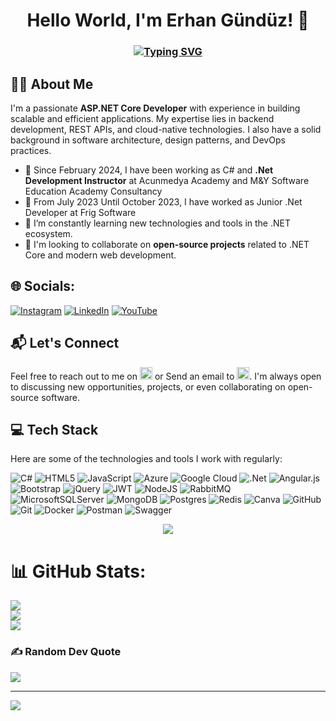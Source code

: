 
 <h1 align="center"> Hello World, I'm Erhan Gündüz! 👋</h1>
<h3 align="center">
 
[![Typing SVG](https://readme-typing-svg.demolab.com?font=Edu+NSW+ACT+Foundation&weight=500&size=30&pause=1000&color=F70404&width=435&lines=Software+Development+Instructor  )](https://git.io/typing-svg)

</h3>








## 🧑‍💻 About Me

I'm a passionate **ASP.NET Core Developer** with experience in building scalable and efficient applications. My expertise lies in backend development, REST APIs, and cloud-native technologies. I also have a solid background in software architecture, design patterns, and DevOps practices.

- 💼  Since February 2024, I have been working as C# and **.Net Development Instructor** at Acunmedya Academy and M&Y Software Education Academy Consultancy
- 🧬  From July 2023 Until October 2023, I have worked as Junior .Net Developer at Frig Software 
- 🌱 I’m constantly learning new technologies and tools in the .NET ecosystem.
- 🔭 I'm looking to collaborate on **open-source projects** related to .NET Core and modern web development.

## 🌐 Socials:
[![Instagram](https://img.shields.io/badge/Instagram-%23E4405F.svg?logo=Instagram&logoColor=white)](https://instagram.com/erhangi_birisi) [![LinkedIn](https://img.shields.io/badge/LinkedIn-%230077B5.svg?logo=linkedin&logoColor=white)](https://linkedin.com/in/egunduz) [![YouTube](https://img.shields.io/badge/YouTube-%23FF0000.svg?logo=YouTube&logoColor=white)](https://youtube.com/@erhangndzz) 

## 📬 Let's Connect

Feel free to reach out to me on [<img height=20 src="https://cdn.jsdelivr.net/gh/devicons/devicon/icons/linkedin/linkedin-original.svg"/>](https://www.linkedin.com/in/egunduz ) or Send an email to [ <img height=20 src="https://skillicons.dev/icons?&theme=light&i=gmail" />](mailto:erhangndz@gmail.com). I'm always open to discussing new opportunities, projects, or even collaborating on open-source software.



## 💻 Tech Stack

Here are some of the technologies and tools I work with regularly:

![C#](https://img.shields.io/badge/c%23-%23239120.svg?style=for-the-badge&logo=csharp&logoColor=white) ![HTML5](https://img.shields.io/badge/html5-%23E34F26.svg?style=for-the-badge&logo=html5&logoColor=white) ![JavaScript](https://img.shields.io/badge/javascript-%23323330.svg?style=for-the-badge&logo=javascript&logoColor=%23F7DF1E) ![Azure](https://img.shields.io/badge/azure-%230072C6.svg?style=for-the-badge&logo=microsoftazure&logoColor=white) ![Google Cloud](https://img.shields.io/badge/GoogleCloud-%234285F4.svg?style=for-the-badge&logo=google-cloud&logoColor=white) ![.Net](https://img.shields.io/badge/.NET-5C2D91?style=for-the-badge&logo=.net&logoColor=white) ![Angular.js](https://img.shields.io/badge/angular.js-%23E23237.svg?style=for-the-badge&logo=angularjs&logoColor=white) ![Bootstrap](https://img.shields.io/badge/bootstrap-%238511FA.svg?style=for-the-badge&logo=bootstrap&logoColor=white) ![jQuery](https://img.shields.io/badge/jquery-%230769AD.svg?style=for-the-badge&logo=jquery&logoColor=white) ![JWT](https://img.shields.io/badge/JWT-black?style=for-the-badge&logo=JSON%20web%20tokens) ![NodeJS](https://img.shields.io/badge/node.js-6DA55F?style=for-the-badge&logo=node.js&logoColor=white) ![RabbitMQ](https://img.shields.io/badge/rabbitmq-FF6600?style=for-the-badge&logo=rabbitmq&logoColor=white) ![MicrosoftSQLServer](https://img.shields.io/badge/Microsoft%20SQL%20Server-CC2927?style=for-the-badge&logo=microsoft%20sql%20server&logoColor=white) ![MongoDB](https://img.shields.io/badge/MongoDB-%234ea94b.svg?style=for-the-badge&logo=mongodb&logoColor=white) ![Postgres](https://img.shields.io/badge/postgres-%23316192.svg?style=for-the-badge&logo=postgresql&logoColor=white) ![Redis](https://img.shields.io/badge/redis-%23DD0031.svg?style=for-the-badge&logo=redis&logoColor=white) ![Canva](https://img.shields.io/badge/Canva-%2300C4CC.svg?style=for-the-badge&logo=Canva&logoColor=white) ![GitHub](https://img.shields.io/badge/github-%23121011.svg?style=for-the-badge&logo=github&logoColor=white) ![Git](https://img.shields.io/badge/git-%23F05033.svg?style=for-the-badge&logo=git&logoColor=white) ![Docker](https://img.shields.io/badge/docker-%230db7ed.svg?style=for-the-badge&logo=docker&logoColor=white) ![Postman](https://img.shields.io/badge/Postman-FF6C37?style=for-the-badge&logo=postman&logoColor=white) ![Swagger](https://img.shields.io/badge/-Swagger-%23Clojure?style=for-the-badge&logo=swagger&logoColor=white)

<p align="center">
<a href="https://skillicons.dev">
    <img src="https://skillicons.dev/icons?&theme=dark&i=visualstudio,vscode,dotnet,cs,html,css,bootstrap,jquery,git,github,postgres,mongo,redis,docker,rabbitmq,postman&perline=8"/>
    
  </a>
</p>

# 📊 GitHub Stats:
![](https://github-readme-stats.vercel.app/api?username=erhangndz&theme=dark&hide_border=false&include_all_commits=true&count_private=true)<br/>
![](https://github-readme-streak-stats.herokuapp.com/?user=erhangndz&theme=dark&hide_border=false)<br/>
![](https://github-readme-stats.vercel.app/api/top-langs/?username=erhangndz&theme=dark&hide_border=false&include_all_commits=true&count_private=true&layout=compact)

### ✍️ Random Dev Quote
![](https://quotes-github-readme.vercel.app/api?type=horizontal&theme=radical)

---
[![](https://visitcount.itsvg.in/api?id=erhangndz&icon=0&color=0)](https://visitcount.itsvg.in)








<!-- Proudly created with GPRM ( https://gprm.itsvg.in ) -->



 
